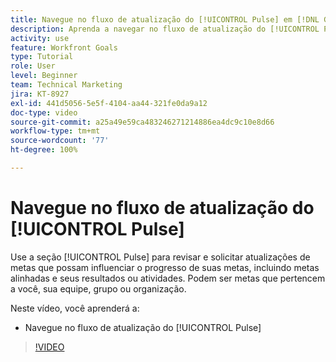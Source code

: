 ```yaml
---
title: Navegue no fluxo de atualização do [!UICONTROL Pulse] em [!DNL Goals]
description: Aprenda a navegar no fluxo de atualização do [!UICONTROL Pulse] em [!DNL   Goals].
activity: use
feature: Workfront Goals
type: Tutorial
role: User
level: Beginner
team: Technical Marketing
jira: KT-8927
exl-id: 441d5056-5e5f-4104-aa44-321fe0da9a12
doc-type: video
source-git-commit: a25a49e59ca483246271214886ea4dc9c10e8d66
workflow-type: tm+mt
source-wordcount: '77'
ht-degree: 100%

---
```


# Navegue no fluxo de atualização do [!UICONTROL Pulse]

Use a seção [!UICONTROL Pulse] para revisar e solicitar atualizações de metas que possam influenciar o progresso de suas metas, incluindo metas alinhadas e seus resultados ou atividades. Podem ser metas que pertencem a você, sua equipe, grupo ou organização.

Neste vídeo, você aprenderá a:

* Navegue no fluxo de atualização do [!UICONTROL Pulse]

>[!VIDEO](https://video.tv.adobe.com/v/335199/?quality=12&learn=on)
